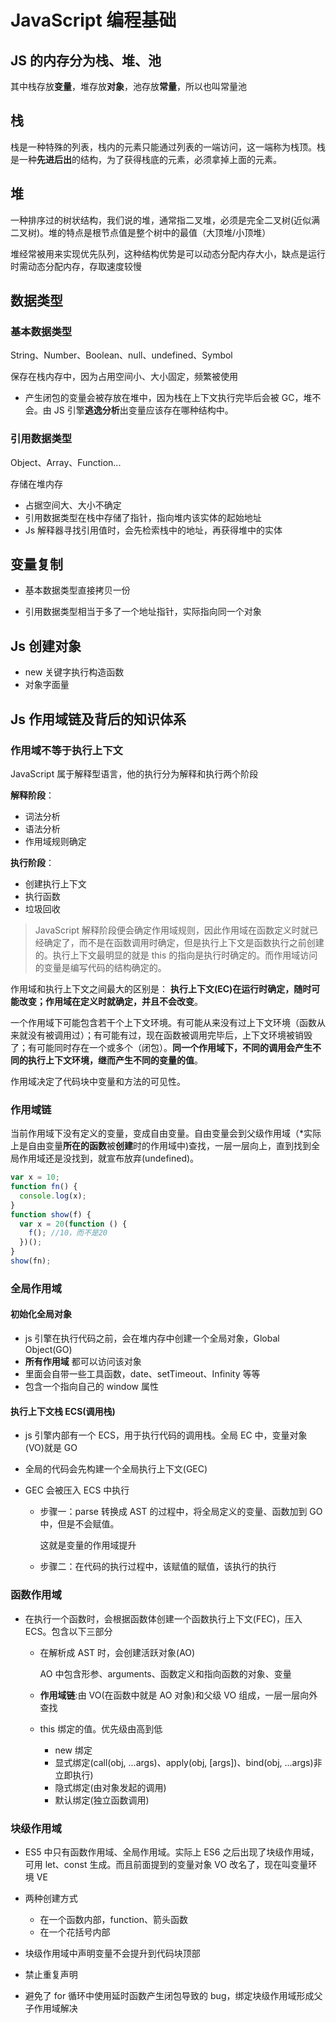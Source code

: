 # JavaScript 编程基础

## JS 的内存分为栈、堆、池

其中栈存放**变量**，堆存放**对象**，池存放**常量**，所以也叫常量池

## 栈

栈是一种特殊的列表，栈内的元素只能通过列表的一端访问，这一端称为栈顶。栈是一种**先进后出**的结构，为了获得栈底的元素，必须拿掉上面的元素。

## 堆

一种排序过的树状结构，我们说的堆，通常指二叉堆，必须是完全二叉树(近似满二叉树)。堆的特点是根节点值是整个树中的最值（大顶堆/小顶堆）

堆经常被用来实现优先队列，这种结构优势是可以动态分配内存大小，缺点是运行时需动态分配内存，存取速度较慢

## 数据类型

### 基本数据类型

String、Number、Boolean、null、undefined、Symbol

保存在栈内存中，因为占用空间小、大小固定，频繁被使用

- 产生闭包的变量会被存放在堆中，因为栈在上下文执行完毕后会被 GC，堆不会。由 JS 引擎**逃逸分析**出变量应该存在哪种结构中。

### 引用数据类型

Object、Array、Function...

存储在堆内存

- 占据空间大、大小不确定
- 引用数据类型在栈中存储了指针，指向堆内该实体的起始地址
- Js 解释器寻找引用值时，会先检索栈中的地址，再获得堆中的实体

## 变量复制

- 基本数据类型直接拷贝一份

- 引用数据类型相当于多了一个地址指针，实际指向同一个对象

## Js 创建对象

- new 关键字执行构造函数
- 对象字面量

## Js 作用域链及背后的知识体系

### 作用域不等于执行上下文

JavaScript 属于解释型语言，他的执行分为解释和执行两个阶段

**解释阶段**：

- 词法分析
- 语法分析
- 作用域规则确定

**执行阶段**：

- 创建执行上下文
- 执行函数
- 垃圾回收

> JavaScript 解释阶段便会确定作用域规则，因此作用域在函数定义时就已经确定了，而不是在函数调用时确定，但是执行上下文是函数执行之前创建的。执行上下文最明显的就是 this 的指向是执行时确定的。而作用域访问的变量是编写代码的结构确定的。

作用域和执行上下文之间最大的区别是： **执行上下文(EC)在运行时确定，随时可能改变；作用域在定义时就确定，并且不会改变**。

一个作用域下可能包含若干个上下文环境。有可能从来没有过上下文环境（函数从来就没有被调用过）；有可能有过，现在函数被调用完毕后，上下文环境被销毁了；有可能同时存在一个或多个（闭包）。**同一个作用域下，不同的调用会产生不同的执行上下文环境，继而产生不同的变量的值**。

作用域决定了代码块中变量和方法的可见性。

### 作用域链

当前作用域下没有定义的变量，变成自由变量。自由变量会到父级作用域（\*实际上是自由变量**所在的函数**被**创建**时的作用域中)查找，一层一层向上，直到找到全局作用域还是没找到，就宣布放弃(undefined)。

```javascript
var x = 10;
function fn() {
  console.log(x);
}
function show(f) {
  var x = 20(function () {
    f(); //10，而不是20
  })();
}
show(fn);
```

### 全局作用域

#### 初始化全局对象

- js 引擎在执行代码之前，会在堆内存中创建一个全局对象，Global Object(GO)
- **所有作用域** 都可以访问该对象
- 里面会自带一些工具函数，date、setTimeout、Infinity 等等
- 包含一个指向自己的 window 属性

#### 执行上下文栈 ECS(调用栈)

- js 引擎内部有一个 ECS，用于执行代码的调用栈。全局 EC 中，变量对象(VO)就是 GO

- 全局的代码会先构建一个全局执行上下文(GEC)

- GEC 会被压入 ECS 中执行

  - 步骤一：parse 转换成 AST 的过程中，将全局定义的变量、函数加到 GO 中，但是不会赋值。

    这就是变量的作用域提升

  - 步骤二：在代码的执行过程中，该赋值的赋值，该执行的执行

### 函数作用域

- 在执行一个函数时，会根据函数体创建一个函数执行上下文(FEC)，压入 ECS。包含以下三部分

  - 在解析成 AST 时，会创建活跃对象(AO)

    AO 中包含形参、arguments、函数定义和指向函数的对象、变量

  - **作用域链**:由 VO(在函数中就是 AO 对象)和父级 VO 组成，一层一层向外查找

  - this 绑定的值。优先级由高到低

    - new 绑定
    - 显式绑定(call(obj, ...args)、apply(obj, [args])、bind(obj, ...args)非立即执行)
    - 隐式绑定(由对象发起的调用)
    - 默认绑定(独立函数调用)

### 块级作用域

- ES5 中只有函数作用域、全局作用域。实际上 ES6 之后出现了块级作用域，可用 let、const 生成。而且前面提到的变量对象 VO 改名了，现在叫变量环境 VE

- 两种创建方式

  - 在一个函数内部，function、箭头函数
  - 在一个花括号内部

- 块级作用域中声明变量不会提升到代码块顶部
- 禁止重复声明
- 避免了 for 循环中使用延时函数产生闭包导致的 bug，绑定块级作用域形成父子作用域解决
